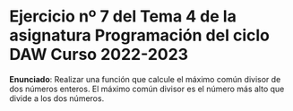# Ejercicio nº 7 del Tema 4 de la asignatura Programación del ciclo DAW Curso 2022-2023
**Enunciado**: Realizar una función que calcule el máximo común divisor de dos números enteros. El máximo común divisor es el número más alto que divide a los dos números.
